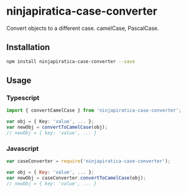 # ninjapiratica-case-converter
Convert objects to a different case. camelCase, PascalCase.

## Installation
```sh
npm install ninjapiratica-case-converter --save
```

## Usage

### Typescript

```typescript
import { convertCamelCase } from 'ninjapiratica-case-converter';

var obj = { Key: 'value', ... };
var newObj = convertToCamelCase(obj);
// newObj = { key: 'value', ... }
```

### Javascript

```javascript
var caseConverter = require('ninjapiratica-case-converter');

var obj = { Key: 'value', ... };
var newObj = caseConverter.convertToCamelCase(obj);
// newObj = { key: 'value', ... }
```